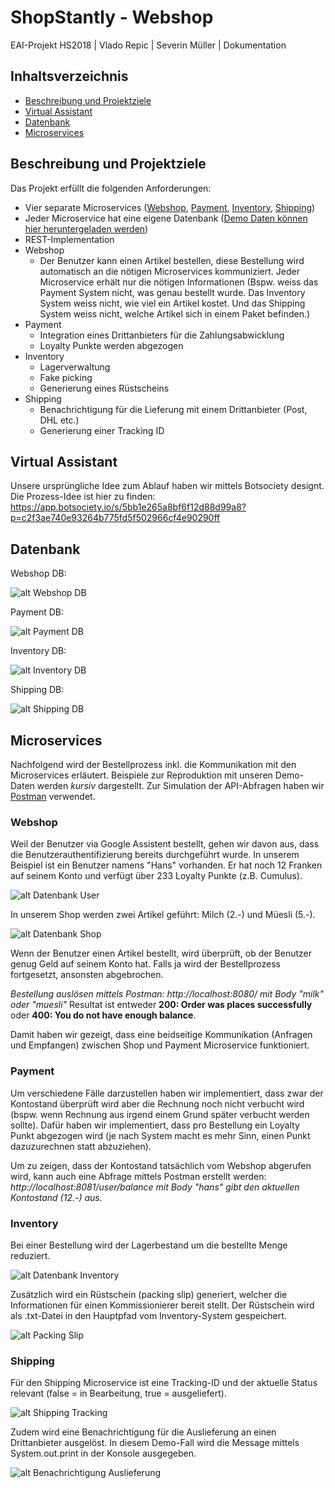 # ShopStantly - Webshop
EAI-Projekt HS2018 | Vlado Repic | Severin Müller | Dokumentation

## Inhaltsverzeichnis
* [Beschreibung und Projektziele](https://github.com/ShopStantly/webshop#beschreibung-und-projektziele)
* [Virtual Assistant](https://github.com/ShopStantly/webshop#virtual-assistant)
* [Datenbank](https://github.com/ShopStantly/webshop#datenbank)
* [Microservices](https://github.com/ShopStantly/webshop#microservices)

## Beschreibung und Projektziele
Das Projekt erfüllt die folgenden Anforderungen:
* Vier separate Microservices ([Webshop](https://github.com/ShopStantly/webshop), [Payment](https://github.com/ShopStantly/payment), [Inventory](https://github.com/ShopStantly/inventory), [Shipping](https://github.com/ShopStantly/shipping))
* Jeder Microservice hat eine eigene Datenbank ([Demo Daten können hier heruntergeladen werden](https://github.com/ShopStantly/database))
* REST-Implementation
* Webshop
  * Der Benutzer kann einen Artikel bestellen, diese Bestellung wird automatisch an die nötigen Microservices kommuniziert. Jeder Microservice erhält nur die nötigen Informationen (Bspw. weiss das Payment System nicht, was genau bestellt wurde. Das Inventory System weiss nicht, wie viel ein Artikel kostet. Und das Shipping System weiss nicht, welche Artikel sich in einem Paket befinden.)
* Payment
  * Integration eines Drittanbieters für die Zahlungsabwicklung
  * Loyalty Punkte werden abgezogen
* Inventory
  * Lagerverwaltung
  * Fake picking
  * Generierung eines Rüstscheins
* Shipping
  * Benachrichtigung für die Lieferung mit einem Drittanbieter (Post, DHL etc.)
  * Generierung einer Tracking ID

## Virtual Assistant
Unsere ursprüngliche Idee zum Ablauf haben wir mittels Botsociety designt. Die Prozess-Idee ist hier zu finden: https://app.botsociety.io/s/5bb1e265a8bf6f12d88d99a8?p=c2f3ae740e93264b775fd5f502966cf4e90290ff

## Datenbank

Webshop DB:

![alt Webshop DB](https://raw.githubusercontent.com/ShopStantly/webshop/master/assets/Order%20Management%20DB.png "Webshop DB")

Payment DB:

![alt Payment DB](https://raw.githubusercontent.com/ShopStantly/webshop/master/assets/Payment%20DB.png "Payment DB")

Inventory DB:

![alt Inventory DB](https://raw.githubusercontent.com/ShopStantly/webshop/master/assets/inventory%20db.png "Inventory DB")

Shipping DB:

![alt Shipping DB](https://raw.githubusercontent.com/ShopStantly/webshop/master/assets/Shipping%20DB.png "Shipping DB")

## Microservices
Nachfolgend wird der Bestellprozess inkl. die Kommunikation mit den Microservices erläutert. Beispiele zur Reproduktion mit unseren Demo-Daten werden *kursiv* dargestellt. Zur Simulation der API-Abfragen haben wir [Postman](https://www.getpostman.com/) verwendet.

### Webshop
Weil der Benutzer via Google Assistent bestellt, gehen wir davon aus, dass die Benutzerauthentifizierung bereits durchgeführt wurde. In unserem Beispiel ist ein Benutzer namens "Hans" vorhanden. Er hat noch 12 Franken auf seinem Konto und verfügt über 233 Loyalty Punkte (z.B. Cumulus).

![alt Datenbank User](https://raw.githubusercontent.com/ShopStantly/webshop/master/assets/githubdoku__paymentdb_hans.png "Datenbank User")

In unserem Shop werden zwei Artikel geführt: Milch (2.-) und Müesli (5.-).

![alt Datenbank Shop](https://raw.githubusercontent.com/ShopStantly/webshop/master/assets/githubdoku__shopdb_milkmuesli.png "Datenbank Shop")

Wenn der Benutzer einen Artikel bestellt, wird überprüft, ob der Benutzer genug Geld auf seinem Konto hat. Falls ja wird der Bestellprozess fortgesetzt, ansonsten abgebrochen.

*Bestellung auslösen mittels Postman: http://localhost:8080/ mit Body "milk" oder "muesli"*
Resultat ist entweder
**200: Order was places successfully** oder
**400: You do not have enough balance**.

Damit haben wir gezeigt, dass eine beidseitige Kommunikation (Anfragen und Empfangen) zwischen Shop und Payment Microservice funktioniert. 

### Payment
Um verschiedene Fälle darzustellen haben wir implementiert, dass zwar der Kontostand überprüft wird aber die Rechnung noch nicht verbucht wird (bspw. wenn Rechnung aus irgend einem Grund später verbucht werden sollte). Dafür haben wir implementiert, dass pro Bestellung ein Loyalty Punkt abgezogen wird (je nach System macht es mehr Sinn, einen Punkt dazuzurechnen statt abzuziehen).

Um zu zeigen, dass der Kontostand tatsächlich vom Webshop abgerufen wird, kann auch eine Abfrage mittels Postman erstellt werden: *http://localhost:8081/user/balance mit Body "hans" gibt den aktuellen Kontostand (12.-) aus.*

### Inventory
Bei einer Bestellung wird der Lagerbestand um die bestellte Menge reduziert. 

![alt Datenbank Inventory](https://raw.githubusercontent.com/ShopStantly/webshop/master/assets/githubdoku__inventorydb_lager.png "Datenbank Inventory")

Zusätzlich wird ein Rüstschein (packing slip) generiert, welcher die Informationen für einen Kommissionierer bereit stellt. Der Rüstschein wird als .txt-Datei in den Hauptpfad vom Inventory-System gespeichert.

![alt Packing Slip](https://raw.githubusercontent.com/ShopStantly/webshop/master/assets/githubdoku__inventorydb_packingslip.png "Packing Slip")

### Shipping
Für den Shipping Microservice ist eine Tracking-ID und der aktuelle Status relevant (false = in Bearbeitung, true = ausgeliefert).

![alt Shipping Tracking](https://raw.githubusercontent.com/ShopStantly/webshop/master/assets/githubdoku__shippingdb_tracking.png "Shipping Tracking")

Zudem wird eine Benachrichtigung für die Auslieferung an einen Drittanbieter ausgelöst. In diesem Demo-Fall wird die Message mittels System.out.print in der Konsole ausgegeben.

![alt Benachrichtigung Auslieferung](https://raw.githubusercontent.com/ShopStantly/webshop/master/assets/githubdoku__shippingdb_syso.png "Benachrichtigung Auslieferung")
